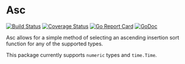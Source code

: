 # Asc

[![Build Status](https://travis-ci.org/umpc/go-sortedmap.svg?branch=master)](https://travis-ci.org/umpc/go-sortedmap) [![Coverage Status](https://codecov.io/github/umpc/go-sortedmap/badge.svg?branch=master)](https://codecov.io/github/umpc/go-sortedmap?branch=master) [![Go Report Card](https://goreportcard.com/badge/github.com/umpc/go-sortedmap)](https://goreportcard.com/report/github.com/umpc/go-sortedmap) [![GoDoc](https://godoc.org/github.com/umpc/go-sortedmap/asc?status.svg)](https://godoc.org/github.com/umpc/go-sortedmap/asc)

Asc allows for a simple method of selecting an ascending insertion sort function for any of the supported types.

This package currently supports ```numeric``` types and ```time.Time```.